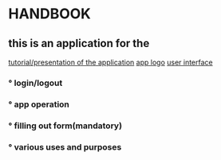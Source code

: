 # HANDBOOK
## this is an application for the 

[tutorial/presentation of the application](https://github.com/galessandroni/Automezzi/blob/main/doc/handbook/tutorial%20of%20the%20application.md#tutorial7
)
[app logo](https://github.com/galessandroni/Automezzi/blob/main/doc/handbook/app%20logo.md)
[user interface](https://github.com/galessandroni/Automezzi/blob/main/doc/handbook/user%20interface.md) 
### ° login/logout 
### ° app operation 
### ° filling out form(mandatory)
### ° various uses and purposes 
